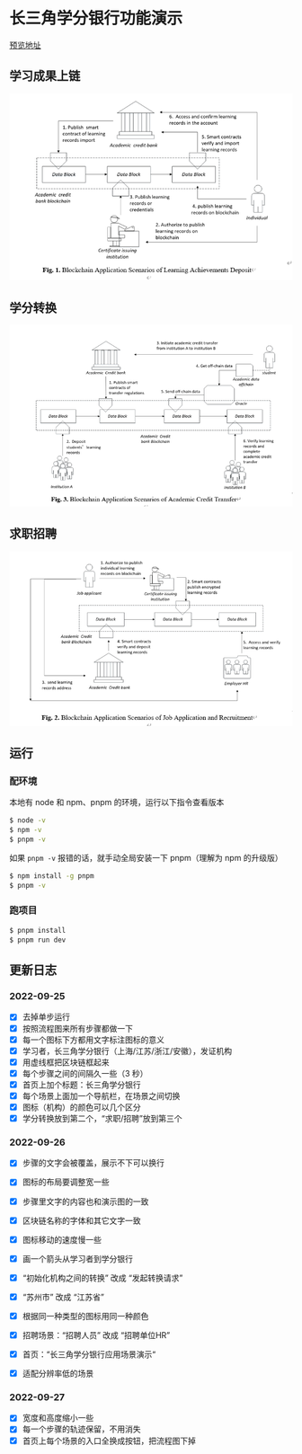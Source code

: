 # 长三角学分银行功能演示

[预览地址](https://montecarloclub.github.io/bank)

## 学习成果上链

![alt](./charts/lad.png)


## 学分转换

![alt](./charts/act.png)


## 求职招聘

![alt](./charts/jar.png)


## 运行

### 配环境

本地有 node 和 npm、pnpm 的环境，运行以下指令查看版本

``` bash
$ node -v
$ npm -v
$ pnpm -v
```

如果 `pnpm -v` 报错的话，就手动全局安装一下 pnpm（理解为 npm 的升级版）

```bash
$ npm install -g pnpm
$ pnpm -v
```

### 跑项目

``` bash
$ pnpm install
$ pnpm run dev
```

## 更新日志

### 2022-09-25

- [x] 去掉单步运行
- [x] 按照流程图来所有步骤都做一下
- [x] 每一个图标下方都用文字标注图标的意义
- [x] 学习者，长三角学分银行（上海/江苏/浙江/安徽），发证机构
- [x] 用虚线框把区块链框起来
- [x] 每个步骤之间的间隔久一些（3 秒）
- [x] 首页上加个标题：长三角学分银行
- [x] 每个场景上面加一个导航栏，在场景之间切换
- [x] 图标（机构）的颜色可以几个区分
- [x] 学分转换放到第二个，“求职/招聘”放到第三个

### 2022-09-26

- [x] 步骤的文字会被覆盖，展示不下可以换行
- [x] 图标的布局要调整宽一些
- [x] 步骤里文字的内容也和演示图的一致
- [x] 区块链名称的字体和其它文字一致
- [x] 图标移动的速度慢一些
- [x] 画一个箭头从学习者到学分银行
- [x] “初始化机构之间的转换” 改成 “发起转换请求”
- [x] “苏州市” 改成 “江苏省”
- [x] 根据同一种类型的图标用同一种颜色
- [x] 招聘场景：“招聘人员” 改成 “招聘单位HR”
- [x] 首页：“长三角学分银行应用场景演示“
- [x] 适配分辨率低的场景


### 2022-09-27

- [x] 宽度和高度缩小一些
- [x] 每一个步骤的轨迹保留，不用消失
- [x] 首页上每个场景的入口全换成按钮，把流程图下掉